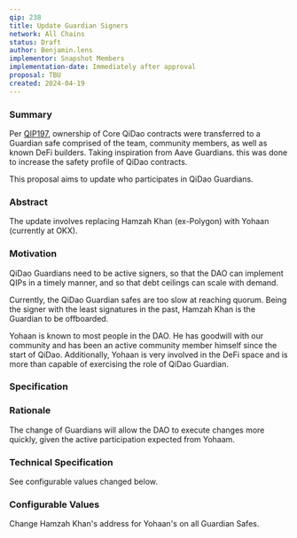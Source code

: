 ```yaml
---
qip: 238
title: Update Guardian Signers
network: All Chains
status: Draft
author: Benjamin.lens
implementor: Snapshot Members
implementation-date: Immediately after approval
proposal: TBU
created: 2024-04-19
---
```


### Summary

Per [QIP197](https://vote.mai.finance/#/proposal/0xfaad5534b3c12056d6152c57824a9cde3636f5516418a3fec10bb582a5afd557), ownership of Core QiDao contracts were transferred to a Guardian safe comprised of the team, community members, as well as known DeFi builders. Taking inspiration from Aave Guardians. this was done to increase the safety profile of QiDao contracts.

This proposal aims to update who participates in QiDao Guardians.

### Abstract

The update involves replacing Hamzah Khan (ex-Polygon) with Yohaan (currently at OKX).

### Motivation

QiDao Guardians need to be active signers, so that the DAO can implement QIPs in a timely manner, and so that debt ceilings can scale with demand.

Currently, the QiDao Guardian safes are too slow at reaching quorum. Being the signer with the least signatures in the past, Hamzah Khan is the Guardian to be offboarded.

Yohaan is known to most people in the DAO. He has goodwill with our community and has been an active community member himself since the start of QiDao. Additionally, Yohaan is very involved in the DeFi space and is more than capable of exercising the role of QiDao Guardian.

### Specification

### Rationale

The change of Guardians will allow the DAO to execute changes more quickly, given the active participation expected from Yohaam.

### Technical Specification

See configurable values changed below.

### Configurable Values

Change Hamzah Khan's address for Yohaan's on all Guardian Safes.
